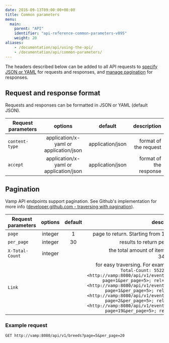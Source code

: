 ```yaml
---
date: 2016-09-13T09:00:00+00:00
title: Common parameters
menu:
  main:
    parent: "API"
    identifier: "api-reference-common-parameters-v095"
    weight: 20
aliases:
    - /documentation/api/using-the-api/
    - /documentation/api/common-parameters/
---
```


The headers described below can be added to all API requests to [specify JSON or YAML](/documentation/api/v0.9.5/using-the-api/#request-and-response-format) for requests and responses, and [manage pagination](/documentation/api/v0.9.5/using-the-api/#pagination) for responses.

## Request and response format
Requests and responses can be formatted in JSON or YAML (default JSON). 

| Request parameters         | options           | default          | description       |
| ----------------- |:-----------------:|:----------------:| -----------------:|
| `content-type`   | application/x-yaml or application/json   |      application/json       |  format of the request
| `accept`   | application/x-yaml or application/json   |      application/json            | format of the response


## Pagination

Vamp API endpoints support pagination. See Github's implementation for more info ([developer.github.com - traversing with pagination](https://developer.github.com/guides/traversing-with-pagination/)).

| Request parameters         | options           | default          | description       |
| ----------------- |:-----------------:|:----------------:| -----------------:|
| `page`   | integer   |      1            | page to return. Starting from 1, not 0
| `per_page`   | integer   |      30            | results to return per page
| `X-Total-Count`   | integer   |                  |  the total amount of items (e.g. 349673)
| `Link`   |    |                  |  for easy traversing. For example, `X-Total-Count: 5522 Link: <http://vamp:8080/api/v1/events/get?page=1&per_page=5>; rel=first, <http://vamp:8080/api/v1/events/get?page=1&per_page=5>; rel=prev, <http://vamp:8080/api/v1/events/get?page=2&per_page=5>; rel=next, <http://vamp:8080/api/v1/events/get?page=19&per_page=5>; rel=last`

### Example request

```
GET http://vamp:8080/api/v1/breeds?page=5&per_page=20
```